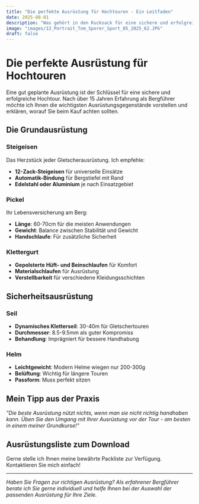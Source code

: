 ```yaml
---
title: "Die perfekte Ausrüstung für Hochtouren - Ein Leitfaden"
date: 2025-08-01
description: "Was gehört in den Rucksack für eine sichere und erfolgreiche Hochtour?"
image: "images/13_Portrait_Tom_Sporer_Sport_05_2025_62.JPG"
draft: false
---
```


# Die perfekte Ausrüstung für Hochtouren

Eine gut geplante Ausrüstung ist der Schlüssel für eine sichere und erfolgreiche Hochtour. Nach über 15 Jahren Erfahrung als Bergführer möchte ich Ihnen die wichtigsten Ausrüstungsgegenstände vorstellen und erklären, worauf Sie beim Kauf achten sollten.

## Die Grundausrüstung

### Steigeisen
Das Herzstück jeder Gletscherausrüstung. Ich empfehle:
- **12-Zack-Steigeisen** für universelle Einsätze
- **Automatik-Bindung** für Bergstiefel mit Rand
- **Edelstahl oder Aluminium** je nach Einsatzgebiet

### Pickel
Ihr Lebensversicherung am Berg:
- **Länge**: 60-70cm für die meisten Anwendungen
- **Gewicht**: Balance zwischen Stabilität und Gewicht
- **Handschlaufe**: Für zusätzliche Sicherheit

### Klettergurt
- **Gepolsterte Hüft- und Beinschlaufen** für Komfort
- **Materialschlaufen** für Ausrüstung
- **Verstellbarkeit** für verschiedene Kleidungsschichten

## Sicherheitsausrüstung

### Seil
- **Dynamisches Kletterseil**: 30-40m für Gletschertouren
- **Durchmesser**: 8.5-9.5mm als guter Kompromiss
- **Behandlung**: Imprägniert für bessere Handhabung

### Helm
- **Leichtgewicht**: Modern Helme wiegen nur 200-300g
- **Belüftung**: Wichtig für längere Touren
- **Passform**: Muss perfekt sitzen

## Mein Tipp aus der Praxis

*"Die beste Ausrüstung nützt nichts, wenn man sie nicht richtig handhaben kann. Üben Sie den Umgang mit Ihrer Ausrüstung vor der Tour - am besten in einem meiner Grundkurse!"*

## Ausrüstungsliste zum Download

Gerne stelle ich Ihnen meine bewährte Packliste zur Verfügung. Kontaktieren Sie mich einfach!

---

*Haben Sie Fragen zur richtigen Ausrüstung? Als erfahrener Bergführer berate ich Sie gerne individuell und helfe Ihnen bei der Auswahl der passenden Ausrüstung für Ihre Ziele.*
